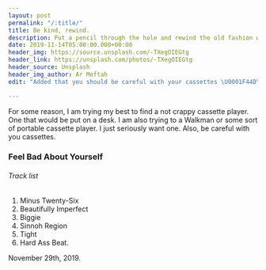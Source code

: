```yaml
---
layout: post
permalink: "/:title/"
title: Be kind, rewind.
description: Put a pencil through the hole and rewind the old fashion way.
date: 2019-11-14T05:00:00.000+00:00
header_img: https://source.unsplash.com/-TXegOIEGtg
header_link: https://unsplash.com/photos/-TXegOIEGtg
header_source: Unsplash
header_img_author: Ar Meftah
edit: "Added that you should be careful with your cassettes \U0001F44D\U0001F44D\U0001F44D."

---
```

For some reason, I am trying my best to find a not crappy cassette player. One that would be put on a desk. I am also trying to a Walkman or some sort of portable cassette player. I just seriously want one. Also, be careful with you cassettes.

### Feel Bad About Yourself

###### Track list

1. Minus Twenty-Six
2. Beautifully Imperfect
3. Biggie
4. Sinnoh Region
5. Tight
6. Hard Ass Beat.

November 29th, 2019.